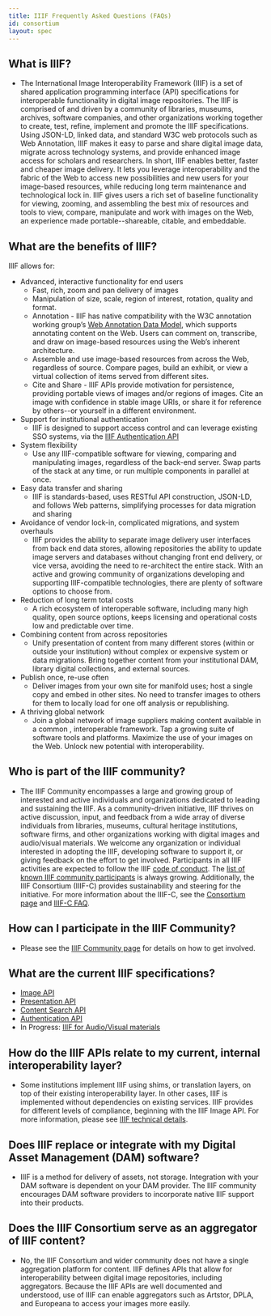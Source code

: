 ```yaml
---
title: IIIF Frequently Asked Questions (FAQs)
id: consortium
layout: spec
---
```


## What is IIIF?

* The International Image Interoperability Framework (IIIF) is a set of shared application programming interface (API) specifications for interoperable functionality in digital image repositories. The IIIF is comprised of and driven by a community of libraries, museums, archives, software companies, and other organizations working together to create, test, refine, implement and promote the IIIF specifications. Using JSON-LD, linked data, and standard W3C web protocols such as Web Annotation, IIIF makes it easy to parse and share digital image data, migrate across technology systems, and provide enhanced image access for scholars and researchers. In short, IIIF enables better, faster and cheaper image delivery. It lets you leverage interoperability and the fabric of the Web to access new possibilities and new users for your image-based resources, while reducing long term maintenance and technological lock in. IIIF gives users a rich set of baseline functionality for viewing, zooming, and assembling the best mix of resources and tools to view, compare, manipulate and work with images on the Web, an experience made portable--shareable, citable, and embeddable.

## What are the benefits of IIIF?

IIIF allows for:

 * Advanced, interactive functionality for end users
    * Fast, rich, zoom and pan delivery of images
    * Manipulation of size, scale, region of interest, rotation, quality and format.
    * Annotation - IIIF has native compatibility with the W3C annotation working group’s [Web Annotation Data Model][wadm], which supports annotating content on the Web. Users can comment on, transcribe, and draw on image-based resources using the Web’s inherent architecture.
    * Assemble and use image-based resources from across the Web, regardless of source. Compare pages, build an exhibit, or view a virtual collection of items served from different sites.
    * Cite and Share - IIIF APIs provide motivation for persistence, providing portable views of images and/or regions of images. Cite an image with confidence in stable image URIs, or share it for reference by others--or yourself in a different environment.
 * Support for institutional authentication
    * IIIF is designed to support access control and can leverage existing SSO systems, via the [IIIF Authentication API][auth]
 * System flexibility
   * Use any IIIF-compatible software for viewing, comparing and manipulating images, regardless of the back-end server. Swap parts of the stack at any time, or run multiple components in parallel at once.
 * Easy data transfer and sharing
    * IIIF is standards-based, uses RESTful API construction, JSON-LD, and follows Web patterns, simplifying processes for data migration and sharing
 * Avoidance of vendor lock-in, complicated migrations, and system overhauls
    * IIIF provides the ability to separate image delivery user interfaces from back end data stores, allowing repositories the ability to update image servers and databases without changing front end delivery, or vice versa, avoiding the need to re-architect the entire stack. With an active and growing community of organizations developing and supporting IIIF-compatible technologies, there are plenty of software options to choose from.
 * Reduction of long term total costs
    * A rich ecosystem of interoperable software, including many high quality, open source options, keeps licensing and operational costs low and predictable over time.
 * Combining content from across repositories
    * Unify presentation of content from many different stores (within or outside your institution) without complex or expensive system or data migrations. Bring together content from your institutional DAM, library digital collections, and external sources.
 * Publish once, re-use often
    * Deliver images from your own site for manifold uses; host a single copy and embed in other sites. No need to transfer images to others for them to locally load for one off analysis or republishing.  
 * A thriving global network
    * Join a global network of image suppliers making content available in a common , interoperable framework. Tap a growing suite of software tools and platforms. Maximize the use of your images on the Web. Unlock new potential with interoperability.

## Who is part of the IIIF community?

* The IIIF Community encompasses a large and growing group of interested and active individuals and organizations dedicated to leading and sustaining the IIIF. As a community-driven initiative, IIIF thrives on active discussion, input, and feedback from a wide array of diverse individuals from libraries, museums, cultural heritage institutions, software firms, and other organizations working with digital images and audio/visual materials. We welcome any organization or individual interested in adopting the IIIF, developing software to support it, or giving feedback on the effort to get involved. Participants in all IIIF activities are expected to follow the IIIF [code of conduct][conduct]. The [list of known IIIF community participants][community-list] is always growing. Additionally, the IIIF Consortium (IIIF-C) provides sustainability and steering for the initiative. For more information about the IIIF-C, see the [Consortium page][iiif-c] and [IIIF-C FAQ][iiifc-faq].

## How can I participate in the IIIF Community?

* Please see the [IIIF Community page][community-list] for details on how to get involved.

## What are the current IIIF specifications?

 * [Image API][image]
 * [Presentation API][presentation]
 * [Content Search API][search]
 * [Authentication API][auth]
 * In Progress: [IIIF for Audio/Visual materials][av]

##  How do the IIIF APIs relate to my current, internal interoperability layer?

* Some institutions implement IIIF using shims, or translation layers, on top of their existing interoperability layer.  In other cases, IIIF is implemented without dependencies on existing services. IIIF provides for different levels of compliance, beginning with the IIIF Image API. For more information, please see [IIIF technical details][tech-details].  

## Does IIIF replace or integrate with my Digital Asset Management (DAM) software?

* IIIF is a method for delivery of assets, not storage. Integration with your DAM software is dependent on your DAM provider. The IIIF community encourages DAM software providers to incorporate native IIIF support into their products.

## Does the IIIF Consortium serve as an aggregator of IIIF content?

* No, the IIIF Consortium and wider community does not have a single aggregation platform for content.  IIIF defines APIs that allow for interoperability between digital image repositories, including aggregators.  Because the IIIF APIs are well documented and understood, use of IIIF can enable aggregators such as Artstor, DPLA, and Europeana to access your images more easily.  

[search]: /api/search/
[presentation]: /api/presentation/
[image]: /api/image/
[apps-demos]: /apps-demos
[iiifc-faq]: /community/consortium/faq
[iiif-c]: /community/consortium
[community-list]: /community/
[auth]: /api/auth/
[wadm]: https://www.w3.org/TR/2017/REC-annotation-model-20170223/
[conduct]: /event/conduct/
[av]: /community/groups/av/
[tech-details]: /technical-details/
